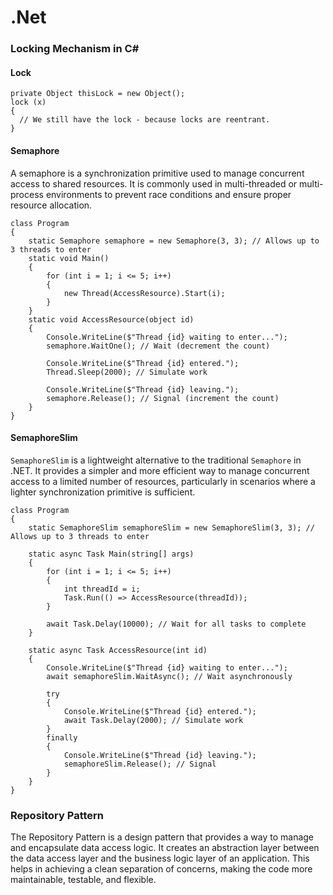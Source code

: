 # .Net

### Locking Mechanism in C#
#### Lock
  ```
private Object thisLock = new Object();
lock (x)
{
    // We still have the lock - because locks are reentrant.
}
```
#### Semaphore
A semaphore is a synchronization primitive used to manage concurrent access to shared resources. It is commonly used in multi-threaded or multi-process environments to prevent race conditions and ensure proper resource allocation.
```
class Program
{
    static Semaphore semaphore = new Semaphore(3, 3); // Allows up to 3 threads to enter
    static void Main()
    {
        for (int i = 1; i <= 5; i++)
        {
            new Thread(AccessResource).Start(i);
        }
    }
    static void AccessResource(object id)
    {
        Console.WriteLine($"Thread {id} waiting to enter...");
        semaphore.WaitOne(); // Wait (decrement the count)

        Console.WriteLine($"Thread {id} entered.");
        Thread.Sleep(2000); // Simulate work

        Console.WriteLine($"Thread {id} leaving.");
        semaphore.Release(); // Signal (increment the count)
    }
}
```
#### SemaphoreSlim

`SemaphoreSlim` is a lightweight alternative to the traditional `Semaphore` in .NET. It provides a simpler and more efficient way to manage concurrent access to a limited number of resources, particularly in scenarios where a lighter synchronization primitive is sufficient.
```
class Program
{
    static SemaphoreSlim semaphoreSlim = new SemaphoreSlim(3, 3); // Allows up to 3 threads to enter

    static async Task Main(string[] args)
    {
        for (int i = 1; i <= 5; i++)
        {
            int threadId = i;
            Task.Run(() => AccessResource(threadId));
        }

        await Task.Delay(10000); // Wait for all tasks to complete
    }

    static async Task AccessResource(int id)
    {
        Console.WriteLine($"Thread {id} waiting to enter...");
        await semaphoreSlim.WaitAsync(); // Wait asynchronously

        try
        {
            Console.WriteLine($"Thread {id} entered.");
            await Task.Delay(2000); // Simulate work
        }
        finally
        {
            Console.WriteLine($"Thread {id} leaving.");
            semaphoreSlim.Release(); // Signal
        }
    }
}
```

### Repository Pattern

The Repository Pattern is a design pattern that provides a way to manage and encapsulate data access logic. It creates an abstraction layer between the data access layer and the business logic layer of an application. This helps in achieving a clean separation of concerns, making the code more maintainable, testable, and flexible.
